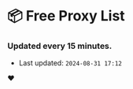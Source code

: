 # :package: Free Proxy List
### Updated every 15 minutes.

- Last updated: `2024-08-31 17:12`

:heart:
